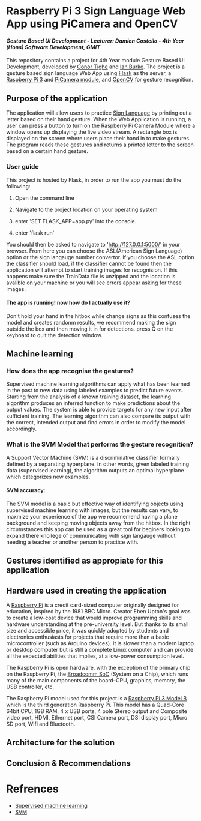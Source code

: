 # Raspberry Pi 3 Sign Language Web App using PiCamera and OpenCV
#### *Gesture Based UI Development - Lecturer: Damien Costello - 4th Year (Hons) Software Development, GMIT*
This repository contains a project for 4th Year module Gesture Based UI Development, developed by [Conor Tighe](https://github.com/ConorTighe1995) and [Ian Burke](https://github.com/ianburkeixiv). The project is a gesture based sign language Web App using [Flask](http://flask.pocoo.org/) as the server, a [Raspberry Pi 3](https://www.raspberrypi.org/) and [PiCamera module](https://www.raspberrypi.org/documentation/usage/camera/README.md), and [OpenCV](https://opencv.org/) for gesture recognition.

## Purpose of the application
The application will allow users to practice [Sign Language](https://en.wikipedia.org/wiki/Sign_language) by printing out a letter based on their hand gesture. When the Web Application is running, a user can press a button to turn on the Raspberry Pi Camera Module where a window opens up displaying the live video stream. A rectangle box is displayed on the screen where users place their hand in to make gestures. The program reads these gestures and returns a printed letter to the screen based on a certain hand gesture.

### User guide
This project is hosted by Flask, in order to run the app you must do the following:

1. Open the command line

2. Navigate to the project location on your operating system

3. enter 'SET FLASK_APP=app.py' into the console.

4. enter 'flask run'

You should then be asked to navigate to 'http://127.0.0.1:5000/' in your browser. From here you can choose the ASL(American Sign Language) option or the sign langauge number convertor. If you choose 
the ASL option the classifier should load, if the classifier cannot be found then the application will attempt to start training images for recognision. If this happens make sure the TrainData file is unzipped 
and the location is avalible on your machine or you will see errors appear asking for these images.

#### The app is running! now how do I actually use it?
Don't hold your hand in the hitbox while change signs as this confuses the model and creates randonm results, we recommend making the sign outside the box and then moving it in for detections. press Q on the keyboard to quit the detection window.

## Machine learning
### How does the app recognise the gestures?
Supervised machine learning algorithms can apply what has been learned in the past to new data using labeled examples to predict future events. Starting from the analysis of a known training dataset, the learning algorithm produces an inferred function to make predictions about the output values. The system is able to provide targets for any new input after sufficient training. The learning algorithm can also compare its output with the correct, intended output and find errors in order to modify the model accordingly.

### What is the SVM Model that performs the gesture recognition?
A Support Vector Machine (SVM) is a discriminative classifier formally defined by a separating hyperplane. In other words, given labeled training data (supervised learning), the algorithm outputs an optimal hyperplane which categorizes new examples.

#### SVM accuracy:
The SVM model is a basic but effective way of identifying objects using supervised machine learning with images, but the results can vary, to maxmize your experience of the app we recomemend having a plane background and keeping moving objects away from the hitbox. In the right circumstances this app can be used as a great tool for beginers looking to expand there knollege of communicating with sign langauge without needing a teacher or another person to practice with.

## Gestures identified as appropiate for this application

## Hardware used in creating the application
A [Raspberry Pi](https://www.raspberrypi.org/) is a credit card-sized computer originally designed for education, inspired by the 1981 BBC Micro. Creator Eben Upton's goal was to create a low-cost device that would improve programming skills and hardware understanding at the pre-university level. But thanks to its small size and accessible price, it was quickly adopted by students and electronics enthusiasts for projects that require more than a basic microcontroller (such as Arduino devices). It is slower than a modern laptop or desktop computer but is still a complete Linux computer and can provide all the expected abilities that implies, at a low-power consumption level.

The Raspberry Pi is open hardware, with the exception of the primary chip on the Raspberry Pi, the [Broadcomm SoC](https://www.raspberrypi.org/documentation/hardware/raspberrypi/bcm2837/README.md) (System on a Chip), which runs many of the main components of the board–CPU, graphics, memory, the USB controller, etc. 

The Raspberry Pi model used for this project is a [Raspberry Pi 3 Model B](https://www.raspberrypi.org/products/raspberry-pi-3-model-b/) which is the third generation Raspberry Pi. This model has a Quad-Core 64bit CPU, 1GB RAM, 4 x USB ports, 4 pole Stereo output and Composite video port, HDMI, Ethernet port, CSI Camera port, DSI display port, Micro SD port,  Wifi and Bluetooth.

## Architecture for the solution

## Conclusion & Recommendations

# Refrences
- [Supervised machine learning](http://www.expertsystem.com/machine-learning-definition/)
- [SVM](https://docs.opencv.org/2.4/doc/tutorials/ml/introduction_to_svm/introduction_to_svm.html)